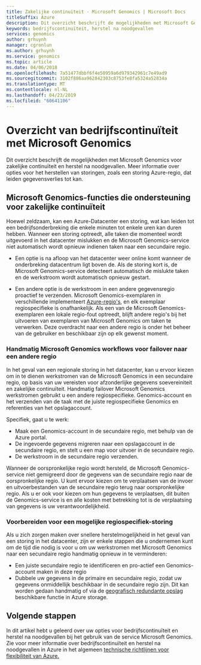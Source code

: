 ```yaml
---
title: Zakelijke continuïteit - Microsoft Genomics | Microsoft Docs
titleSuffix: Azure
description: Dit overzicht beschrijft de mogelijkheden met Microsoft Genomics voor zakelijke continuïteit en herstel na noodgevallen. Meer informatie over opties voor het herstellen van storingen, zoals een storing Azure-regio, dat leiden gegevensverlies tot kan.
keywords: bedrijfscontinuïteit, herstel na noodgevallen
services: genomics
author: grhuynh
manager: cgronlun
ms.author: grhuynh
ms.service: genomics
ms.topic: article
ms.date: 04/06/2018
ms.openlocfilehash: 7a51477dbbf6f4e50959a6d979342961c7e49ad9
ms.sourcegitcommit: 3102f886aa962842303c8753fe8fa5324a52834a
ms.translationtype: MT
ms.contentlocale: nl-NL
ms.lasthandoff: 04/23/2019
ms.locfileid: "60641106"
---
```

# <a name="overview-of-business-continuity-with-microsoft-genomics"></a>Overzicht van bedrijfscontinuïteit met Microsoft Genomics
Dit overzicht beschrijft de mogelijkheden met Microsoft Genomics voor zakelijke continuïteit en herstel na noodgevallen. Meer informatie over opties voor het herstellen van storingen, zoals een storing Azure-regio, dat leiden gegevensverlies tot kan. 


## <a name="microsoft-genomics-features-that-support-business-continuity"></a>Microsoft Genomics-functies die ondersteuning voor zakelijke continuïteit 
Hoewel zeldzaam, kan een Azure-Datacenter een storing, wat kan leiden tot een bedrijfsonderbreking die enkele minuten tot enkele uren kan duren hebben. Wanneer een storing optreedt, alle taken die momenteel wordt uitgevoerd in het datacenter mislukken en de Microsoft Genomics-service niet automatisch wordt opnieuw indienen taken naar een secundaire regio. 

* Een optie is na afloop van het datacenter weer online komt wanneer de onderbreking datacentrum ligt boven de. Als de storing kort is, de Microsoft Genomics-service detecteert automatisch de mislukte taken en de werkstroom wordt automatisch opnieuw gestart.

* Een andere optie is de werkstroom in een andere gegevensregio proactief te verzenden. Microsoft Genomics-exemplaren in verschillende implementeert [Azure-regio's](https://azure.microsoft.com/regions/services/), en elk exemplaar regiospecifieke is onafhankelijk. Als een van de Microsoft Genomics-exemplaren een lokale regio-fout optreedt, blijft andere regio's bij het uitvoeren van exemplaren van Microsoft Genomics om taken te verwerken. Deze overdracht naar een andere regio is onder het beheer van de gebruiker en beschikbaar zijn op elk gewenst moment.


### <a name="manually-failover-microsoft-genomics-workflows-to-another-region"></a>Handmatig Microsoft Genomics workflows voor failover naar een andere regio
In het geval van een regionale storing in het datacenter, kan u ervoor kiezen om in te dienen werkstromen van de Microsoft Genomics in een secundaire regio, op basis van uw vereisten voor afzonderlijke gegevens soevereiniteit en zakelijke continuïteit. Handmatig failover Microsoft Genomics werkstromen gebruikt u een andere regiospecifieke. Genomics-account en het verzenden van de taak met de juiste regiospecifieke Genomics en referenties van het opslagaccount.

Specifiek, gaat u te werk:
* Maak een Genomics-account in de secundaire regio, met behulp van de Azure portal. 
* De ingevoerde gegevens migreren naar een opslagaccount in de secundaire regio, en stelt u een map voor uitvoer in de secundaire regio.
* De werkstroom in de secundaire regio verzenden.

Wanneer de oorspronkelijke regio wordt hersteld, de Microsoft Genomics-service niet gemigreerd door de gegevens van de secundaire regio naar de oorspronkelijke regio. U kunt ervoor kiezen om te verplaatsen van de invoer en uitvoerbestanden van de secundaire regio terug naar oorspronkelijke regio.  Als u er ook voor kiezen om hun gegevens te verplaatsen, dit buiten de Genomics-service is en alle kosten met betrekking tot is de verplaatsing van gegevens is uw verantwoordelijkheid. 

### <a name="preparing-for-a-possible-region-specific-outage"></a>Voorbereiden voor een mogelijke regiospecifiek-storing
Als u zich zorgen maken over snellere herstelmogelijkheid in het geval van een storing in het datacenter, zijn er enkele stappen die u ondernemen kunt om de tijd die nodig is voor u om uw werkstromen met Microsoft Genomics naar een secundaire regio handmatig opnieuw in te verminderen:

* Een juiste secundaire regio te identificeren en pro-actief een Genomics-account maken in deze regio
* Dubbele uw gegevens in de primaire en secundaire regio, zodat uw gegevens onmiddellijk beschikbaar in de secundaire regio zijn. Dit kan worden gedaan handmatig of via de [geografisch redundante opslag](https://docs.microsoft.com/azure/storage/common/storage-redundancy) beschikbare functie in Azure storage. 

## <a name="next-steps"></a>Volgende stappen
In dit artikel hebt u geleerd over uw opties voor bedrijfscontinuïteit en herstel na noodgevallen bij het gebruik van de service Microsoft Genomics. Zie voor meer informatie over bedrijfscontinuïteit en herstel na noodgevallen in Azure in het algemeen [technische richtlijnen voor flexibiliteit van Azure.](https://docs.microsoft.com/azure/architecture/resiliency/recovery-loss-azure-region) 